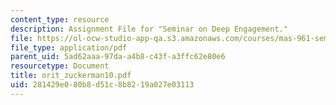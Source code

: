 ```yaml
---
content_type: resource
description: Assignment File for "Seminar on Deep Engagement."
file: https://ol-ocw-studio-app-qa.s3.amazonaws.com/courses/mas-961-seminar-on-deep-engagement-fall-2004/281429e080b8d51c8b8219a027e03113_orit_zuckerman10.pdf
file_type: application/pdf
parent_uid: 5ad62aaa-97da-a4b8-c43f-a3ffc62e80e6
resourcetype: Document
title: orit_zuckerman10.pdf
uid: 281429e0-80b8-d51c-8b82-19a027e03113
---
```

